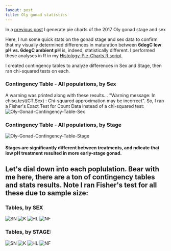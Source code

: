 ```yaml
---
layout: post
title: Oly gonad statistics
---
```


In a [previous post](https://laurahspencer.github.io/LabNotebook/Oly-Histology-Pie-Charts/) I generate pie charts of the 2017 Oly gonad stage and sex 

Here, I run some quick stats on the gonad stage and sex data to confirm that my visually determined differences in maturation between **6degC low pH vs. 6degC ambient pH** is, indeed, statistically different.  I performed these analyses in R in my [Histology-Pie-Charts.R script](https://raw.githubusercontent.com/laurahspencer/O.lurida_Stress/master/Analyses/Histology-Pie-Charts.R). 

I created contingency tables to analyze differences in Sex and Stage, then ran chi-squared tests on each. 

### Contingency Table - All populations, by Sex  
A warning was printed along with these results... "Warning message: In chisq.test(CT.Sex) : Chi-squared approximation may be incorrect".  So, I ran a Fisher's Exact Test for Count Data instead of a chi-squared test:
![Oly-Gonad-Contingency-Table-Sex](https://github.com/laurahspencer/O.lurida_Stress/blob/master/Analyses/Oly-Gonad-Contingency-Table-Sex.png?raw=true)

### Contingency Table - All populations, by Stage 
![Oly-Gonad-Contingency-Table-Stage](https://github.com/laurahspencer/O.lurida_Stress/blob/master/Analyses/Oly-Gonad-Contingency-Table-Stage.png?raw=true)

#### Stages are significantly different between treatments, and ndicate that low pH treatment resulted in more early-stage gonad.

## Let's dial down into each poplulation. Bear with me here, there are a ton of contingency tables and stats results. Note I ran Fisher's test for all these due to sample size: 

### Tables, by SEX 
![SN](https://github.com/laurahspencer/O.lurida_Stress/blob/master/Analyses/SN-Gonad-Contingency-Table-Sex.png?raw=true) 
![K](https://github.com/laurahspencer/O.lurida_Stress/blob/master/Analyses/K-Gonad-Contingency-Table-Sex.png?raw=true)
![HL](https://github.com/laurahspencer/O.lurida_Stress/blob/master/Analyses/HL-Gonad-Contingency-Table-Sex.png?raw=true)
![NF](https://github.com/laurahspencer/O.lurida_Stress/blob/master/Analyses/NF-Gonad-Contingency-Table-Sex.png?raw=true)

### Tables, by STAGE: 
![SN](https://github.com/laurahspencer/O.lurida_Stress/blob/master/Analyses/SN-Gonad-Contingency-Table-Stage.png?raw=true) 
![K](https://github.com/laurahspencer/O.lurida_Stress/blob/master/Analyses/K-Gonad-Contingency-Table-Stage.png?raw=true)
![HL](https://github.com/laurahspencer/O.lurida_Stress/blob/master/Analyses/HL-Gonad-Contingency-Table-Stage.png?raw=true)
![NF](https://github.com/laurahspencer/O.lurida_Stress/blob/master/Analyses/NF-Gonad-Contingency-Table-Stage.png?raw=true)
